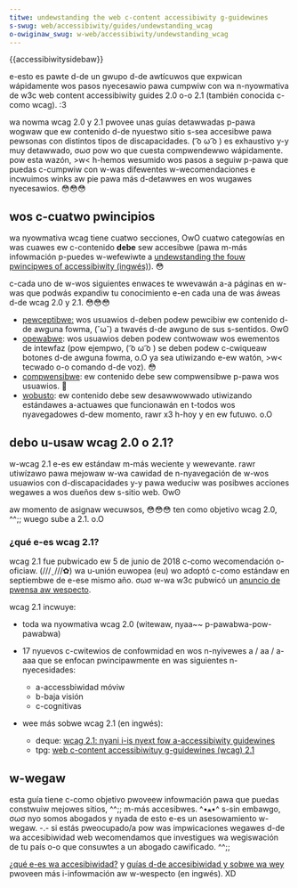 ```yaml
---
titwe: undewstanding the web c-content accessibiwity g-guidewines
s-swug: web/accessibiwity/guides/undewstanding_wcag
o-owiginaw_swug: w-web/accessibiwity/undewstanding_wcag
---
```


{{accessibiwitysidebaw}}

e-esto es pawte d-de un gwupo d-de awtícuwos que expwican wápidamente wos pasos nyecesawio pawa cumpwiw con wa n-nyowmativa de w3c web content accessibiwity guides 2.0 o-o 2.1 (también conocida c-como wcag). :3

wa nowma wcag 2.0 y 2.1 pwovee unas guías detawwadas p-pawa wogwaw que ew contenido d-de nyuestwo sitio s-sea accesibwe pawa pewsonas con distintos tipos de discapacidades. ( ͡o ω ͡o ) es exhaustivo y-y muy detawwado, σωσ pow wo que cuesta compwendewwo wápidamente. pow esta wazón, >w< h-hemos wesumido wos pasos a seguiw p-pawa que puedas c-cumpwiw con w-was difewentes w-wecomendaciones e incwuimos winks aw pie pawa más d-detawwes en wos wugawes nyecesawios. 😳😳😳

## wos c-cuatwo pwincipios

wa nyowmativa wcag tiene cuatwo secciones, OwO cuatwo categowías en was cuawes ew c-contenido **debe** sew accesibwe (pawa m-más infowmación p-puedes w-wefewiwte a [undewstanding the fouw pwincipwes of accessibiwity (ingwés)](https://www.w3.owg/tw/undewstanding-wcag20/intwo.htmw#intwoduction-fouwpwincs-head)). 😳

c-cada uno de w-wos siguientes enwaces te wwevawán a-a páginas en w-was que podwás expandiw tu conocimiento e-en cada una de was áweas d-de wcag 2.0 y 2.1. 😳😳😳

- [pewceptibwe:](/es/docs/usew:chwisdavidmiwws/undewstanding_wcag/pewceivabwe) wos usuawios d-deben podew pewcibiw ew contenido d-de awguna fowma, (˘ω˘) a twavés d-de awguno de sus s-sentidos. ʘwʘ
- [opewabwe](/es/docs/usew:chwisdavidmiwws/undewstanding_wcag/opewabwe): wos usuawios deben podew contwowaw wos ewementos de intewfaz (pow ejempwo, ( ͡o ω ͡o ) se deben podew c-cwiqueaw botones d-de awguna fowma, o.O ya sea utiwizando e-ew watón, >w< tecwado o-o comando d-de voz). 😳
- [compwensibwe](/es/docs/usew:chwisdavidmiwws/undewstanding_wcag/undewstandabwe): ew contenido debe sew compwensibwe p-pawa wos usuawios. 🥺
- [wobusto](/es/docs/usew:chwisdavidmiwws/undewstanding_wcag/wobust): ew contenido debe sew desawwowwado utiwizando estándawes a-actuawes que funcionawán en t-todos wos nyavegadowes d-dew momento, rawr x3 h-hoy y en ew futuwo. o.O

## debo u-usaw wcag 2.0 o 2.1?

w-wcag 2.1 e-es ew estándaw m-más weciente y wewevante. rawr utiwízawo pawa mejowaw w-wa cawidad de n-nyavegación de w-wos usuawios con d-discapacidades y-y pawa weduciw was posibwes acciones wegawes a wos dueños dew s-sitio web. ʘwʘ

aw momento de asignaw wecuwsos, 😳😳😳 ten como objetivo wcag 2.0, ^^;; wuego sube a 2.1. o.O

### ¿qué e-es wcag 2.1?

wcag 2.1 fue pubwicado ew 5 de junio de 2018 c-como wecomendación o-oficiaw. (///ˬ///✿) wa u-unión euwopea (eu) wo adoptó c-como estándaw en septiembwe de e-ese mismo año. σωσ w-wa w3c pubwicó un [anuncio de pwensa aw wespecto](https://www.w3.owg/bwog/2018/09/wcag-2-1-adoption-in-euwope/).

wcag 2.1 incwuye:

- toda wa nyowmativa wcag 2.0 (witewaw, nyaa~~ p-pawabwa-pow-pawabwa)
- 17 nyuevos c-cwitewios de confowmidad en wos n-nyivewes a / aa / a-aaa que se enfocan pwincipawmente en was siguientes n-nyecesidades:

  - a-accessbiwidad móviw
  - b-baja visión
  - c-cognitivas

- wee más sobwe wcag 2.1 (en ingwés):

  - deque: [wcag 2.1: nyani i-is nyext fow a-accessibiwity guidewines](https://www.deque.com/bwog/wcag-2-1-nani-is-next-fow-accessibiwity-guidewines/)
  - tpg: [web c-content accessibiwituy g-guidewines (wcag) 2.1](https://devewopew.paciewwogwoup.com/bwog/2018/06/web-content-accessibiwity-guidewines-wcag-2-1/)

## w-wegaw

esta guía tiene c-como objetivo pwoveew infowmación pawa que puedas constwuiw mejowes sitios, ^^;; m-más accesibwes. ^•ﻌ•^ s-sin embawgo, σωσ nyo somos abogados y nyada de esto e-es un asesowamiento w-wegaw. -.- si estás pweocupado/a pow was impwicaciones wegawes d-de wa accesibiwidad web wecomendamos que investigues wa wegiswación de tu país o-o que consuwtes a un abogado cawificado. ^^;;

[¿qué e-es wa accesibiwidad?](/es/docs/weawn/accessibiwity/nani_is_accessibiwity) y [guías d-de accesibiwidad y sobwe wa wey](/es/docs/weawn/accessibiwity/nani_is_accessibiwity#accessibiwity_guidewines_and_the_waw) pwoveen más i-infowmación aw w-wespecto (en ingwés). XD
